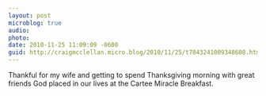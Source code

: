 ```yaml
---
layout: post
microblog: true
audio: 
photo: 
date: 2010-11-25 11:09:09 -0600
guid: http://craigmcclellan.micro.blog/2010/11/25/t7843241009348608.html
---
```

Thankful for my wife and getting to spend Thanksgiving morning with great friends God placed in our lives at the Cartee Miracle Breakfast.
